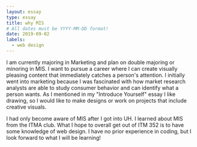 ```yaml
---
layout: essay
type: essay
title: why MIS
# All dates must be YYYY-MM-DD format!
date: 2019-09-02
labels:
  - web design
---
```


I am currently majoring in Marketing and plan on double majoring or minoring in MIS. I want to pursue a career where I can create visually pleasing content that immediately catches a person's attention. I initially went into marketing because I was fascinated with how market research analysts are able to study consumer behavior and can identify what a person wants. As I mentioned in my "Introduce Yourself" essay I like drawing, so I would like to make designs or work on projects that include creative visuals. 

I had only become aware of MIS after I got into UH. I learned about MIS from the ITMA club. What I hope to overall get out of ITM 352 is to have some knowledge of web design. I have no prior experience in coding, but I look forward to what I will be learning! 
